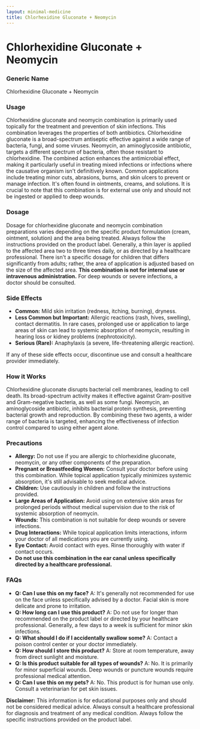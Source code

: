 ```yaml
---
layout: minimal-medicine
title: Chlorhexidine Gluconate + Neomycin
---
```


# Chlorhexidine Gluconate + Neomycin
### Generic Name
Chlorhexidine Gluconate + Neomycin

### Usage

Chlorhexidine gluconate and neomycin combination is primarily used topically for the treatment and prevention of skin infections.  This combination leverages the properties of both antibiotics. Chlorhexidine gluconate is a broad-spectrum antiseptic effective against a wide range of bacteria, fungi, and some viruses. Neomycin, an aminoglycoside antibiotic, targets a different spectrum of bacteria, often those resistant to chlorhexidine.  The combined action enhances the antimicrobial effect, making it particularly useful in treating mixed infections or infections where the causative organism isn't definitively known.  Common applications include treating minor cuts, abrasions, burns, and skin ulcers to prevent or manage infection.  It's often found in ointments, creams, and solutions.  It is crucial to note that this combination is for external use only and should not be ingested or applied to deep wounds.


### Dosage

Dosage for chlorhexidine gluconate and neomycin combination preparations varies depending on the specific product formulation (cream, ointment, solution) and the area being treated.  Always follow the instructions provided on the product label. Generally, a thin layer is applied to the affected area two to three times daily, or as directed by a healthcare professional.  There isn't a specific dosage for children that differs significantly from adults; rather, the area of application is adjusted based on the size of the affected area.  **This combination is not for internal use or intravenous administration.**  For deep wounds or severe infections, a doctor should be consulted.


### Side Effects

* **Common:** Mild skin irritation (redness, itching, burning), dryness.
* **Less Common but Important:** Allergic reactions (rash, hives, swelling), contact dermatitis.  In rare cases, prolonged use or application to large areas of skin can lead to systemic absorption of neomycin, resulting in hearing loss or kidney problems (nephrotoxicity).
* **Serious (Rare):**  Anaphylaxis (a severe, life-threatening allergic reaction).

If any of these side effects occur, discontinue use and consult a healthcare provider immediately.


### How it Works

Chlorhexidine gluconate disrupts bacterial cell membranes, leading to cell death. Its broad-spectrum activity makes it effective against Gram-positive and Gram-negative bacteria, as well as some fungi. Neomycin, an aminoglycoside antibiotic, inhibits bacterial protein synthesis, preventing bacterial growth and reproduction.  By combining these two agents, a wider range of bacteria is targeted, enhancing the effectiveness of infection control compared to using either agent alone.


### Precautions

* **Allergy:** Do not use if you are allergic to chlorhexidine gluconate, neomycin, or any other components of the preparation.
* **Pregnant or Breastfeeding Women:** Consult your doctor before using this combination.  While topical application typically minimizes systemic absorption, it's still advisable to seek medical advice.
* **Children:** Use cautiously in children and follow the instructions provided.
* **Large Areas of Application:** Avoid using on extensive skin areas for prolonged periods without medical supervision due to the risk of systemic absorption of neomycin.
* **Wounds:**  This combination is not suitable for deep wounds or severe infections.
* **Drug Interactions:**  While topical application limits interactions, inform your doctor of all medications you are currently using.
* **Eye Contact:** Avoid contact with eyes. Rinse thoroughly with water if contact occurs.
* **Do not use this combination in the ear canal unless specifically directed by a healthcare professional.**


### FAQs

* **Q: Can I use this on my face?** A:  It's generally not recommended for use on the face unless specifically advised by a doctor. Facial skin is more delicate and prone to irritation.
* **Q: How long can I use this product?** A:  Do not use for longer than recommended on the product label or directed by your healthcare professional.  Generally, a few days to a week is sufficient for minor skin infections.
* **Q: What should I do if I accidentally swallow some?** A:  Contact a poison control center or your doctor immediately.
* **Q: How should I store this product?** A: Store at room temperature, away from direct sunlight and moisture.
* **Q: Is this product suitable for all types of wounds?** A: No. It is primarily for minor superficial wounds.  Deep wounds or puncture wounds require professional medical attention.
* **Q: Can I use this on my pets?** A: No. This product is for human use only.  Consult a veterinarian for pet skin issues.


**Disclaimer:** This information is for educational purposes only and should not be considered medical advice. Always consult a healthcare professional for diagnosis and treatment of any medical condition.  Always follow the specific instructions provided on the product label.
